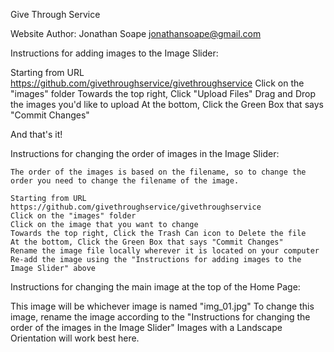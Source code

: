 Give Through Service

Website Author: Jonathan Soape jonathansoape@gmail.com

Instructions for adding images to the Image Slider:

  Starting from URL https://github.com/givethroughservice/givethroughservice
  Click on the "images" folder
  Towards the top right, Click "Upload Files"
  Drag and Drop the images you'd like to upload
  At the bottom, Click the Green Box that says "Commit Changes"
  
  And that's it!
  
  Instructions for changing the order of images in the Image Slider:
  
    The order of the images is based on the filename, so to change the order you need to change the filename of the image.
  
    Starting from URL https://github.com/givethroughservice/givethroughservice
    Click on the "images" folder
    Click on the image that you want to change
    Towards the top right, Click the Trash Can icon to Delete the file
    At the bottom, Click the Green Box that says "Commit Changes"
    Rename the image file locally wherever it is located on your computer
    Re-add the image using the "Instructions for adding images to the Image Slider" above
    
Instructions for changing the main image at the top of the Home Page:
  
  This image will be whichever image is named "img_01.jpg"
  To change this image, rename the image according to the "Instructions for changing the order of the images in the Image Slider"
  Images with a Landscape Orientation will work best here.
